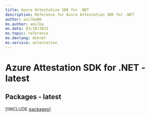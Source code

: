 ```yaml
---
title: Azure Attestation SDK for .NET
description: Reference for Azure Attestation SDK for .NET
author: anilba06
ms.author: anilba
ms.data: 03/10/2023
ms.topic: reference
ms.devlang: dotnet
ms.service: attestation
---
```

# Azure Attestation SDK for .NET - latest
## Packages - latest
[!INCLUDE [packages](attestation-index.md)]